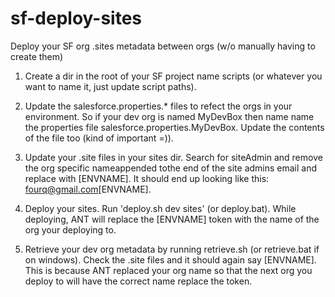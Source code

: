 sf-deploy-sites
===============

Deploy your SF org .sites metadata between orgs (w/o manually having to create them) 

1. Create a dir in the root of your SF project name scripts (or whatever you want to name it, just update script paths).

2. Update the salesforce.properties.* files to refect the orgs in your environment. So if your dev org is named MyDevBox then name name the properties file salesforce.properties.MyDevBox. Update the contents of the file too (kind of important =)).

3. Update your .site files in your sites dir. Search for siteAdmin and remove the org specific nameappended tothe end of the site admins email and replace with [ENVNAME]. It should end up looking like this: <siteAdmin>fourq@gmail.com[ENVNAME]</siteAdmin>.

4. Deploy your sites. Run 'deploy.sh dev sites' (or deploy.bat). While deploying, ANT will replace the [ENVNAME] token with the name of the org your deploying to.  

4. Retrieve your dev org metadata by running retrieve.sh (or retrieve.bat if on windows). Check the .site files and it should again say [ENVNAME]. This is because ANT replaced your org name so that the next org you deploy to will have the correct name replace the token.
